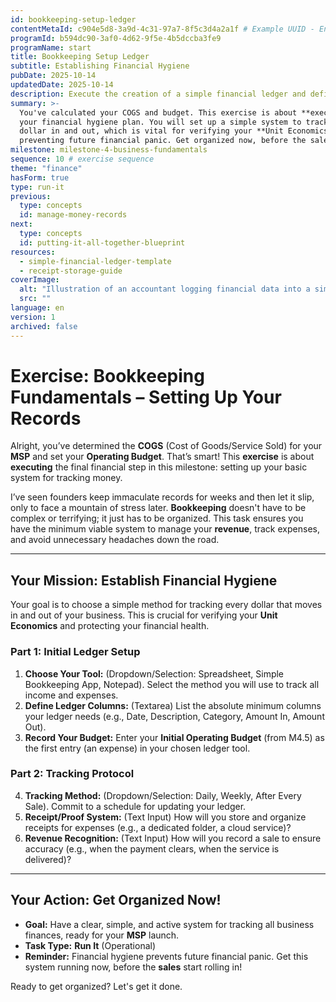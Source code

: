 ```yaml
---
id: bookkeeping-setup-ledger
contentMetaId: c904e5d8-3a9d-4c31-97a7-8f5c3d4a2a1f # Example UUID - Ensure uniqueness
programId: b594dc90-3af0-4d62-9f5e-4b5dccba3fe9
programName: start
title: Bookkeeping Setup Ledger
subtitle: Establishing Financial Hygiene
pubDate: 2025-10-14
updatedDate: 2025-10-14
description: Execute the creation of a simple financial ledger and define a protocol for tracking revenue, expenses, and receipts to protect your business.
summary: >-
  You've calculated your COGS and budget. This exercise is about **executing**
  your financial hygiene plan. You will set up a simple system to track every
  dollar in and out, which is vital for verifying your **Unit Economics** and
  preventing future financial panic. Get organized now, before the sales start.
milestone: milestone-4-business-fundamentals
sequence: 10 # exercise sequence
theme: "finance"
hasForm: true
type: run-it
previous:
  type: concepts
  id: manage-money-records
next:
  type: concepts
  id: putting-it-all-together-blueprint
resources:
  - simple-financial-ledger-template
  - receipt-storage-guide
coverImage:
  alt: "Illustration of an accountant logging financial data into a simple spreadsheet."
  src: ""
language: en
version: 1
archived: false
---
```

# Exercise: Bookkeeping Fundamentals – Setting Up Your Records

Alright, you’ve determined the **COGS** (Cost of Goods/Service Sold) for your **MSP** and set your **Operating Budget**. That’s smart! This **exercise** is about **executing** the final financial step in this milestone: setting up your basic system for tracking money.

I’ve seen founders keep immaculate records for weeks and then let it slip, only to face a mountain of stress later. **Bookkeeping** doesn't have to be complex or terrifying; it just has to be organized. This task ensures you have the minimum viable system to manage your **revenue**, track expenses, and avoid unnecessary headaches down the road.

---

## Your Mission: Establish Financial Hygiene

Your goal is to choose a simple method for tracking every dollar that moves in and out of your business. This is crucial for verifying your **Unit Economics** and protecting your financial health.

### Part 1: Initial Ledger Setup

1.  **Choose Your Tool:** (Dropdown/Selection: Spreadsheet, Simple Bookkeeping App, Notepad). Select the method you will use to track all income and expenses.
2.  **Define Ledger Columns:** (Textarea) List the absolute minimum columns your ledger needs (e.g., Date, Description, Category, Amount In, Amount Out).
3.  **Record Your Budget:** Enter your **Initial Operating Budget** (from M4.5) as the first entry (an expense) in your chosen ledger tool.

### Part 2: Tracking Protocol

4.  **Tracking Method:** (Dropdown/Selection: Daily, Weekly, After Every Sale). Commit to a schedule for updating your ledger.
5.  **Receipt/Proof System:** (Text Input) How will you store and organize receipts for expenses (e.g., a dedicated folder, a cloud service)?
6.  **Revenue Recognition:** (Text Input) How will you record a sale to ensure accuracy (e.g., when the payment clears, when the service is delivered)?

---

## Your Action: Get Organized Now!

* **Goal:** Have a clear, simple, and active system for tracking all business finances, ready for your **MSP** launch.
* **Task Type:** **Run It** (Operational)
* **Reminder:** Financial hygiene prevents future financial panic. Get this system running now, before the **sales** start rolling in!

Ready to get organized? Let's get it done.